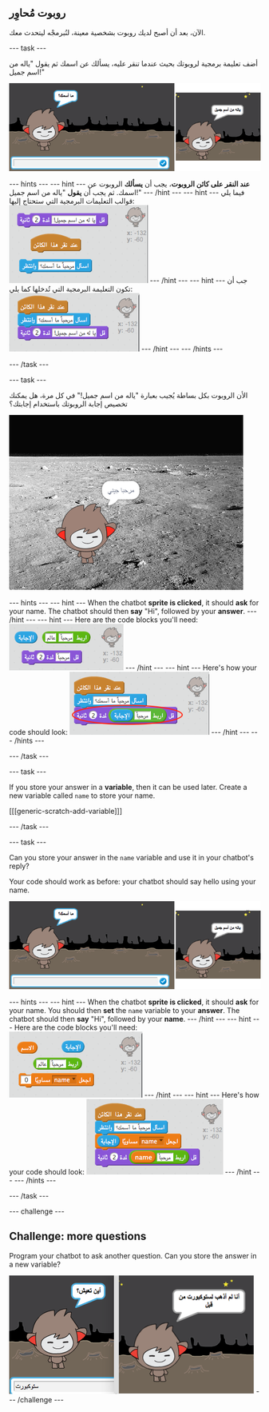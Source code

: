 ## روبوت مُحاوِر

الآن، بعد أن أصبح لديك روبوت بشخصية معينة، لنُبرمجْه ليتحدث معك.

\--- task \---

أضف تعليمة برمجية لروبوتك بحيث عندما تنقر عليه، يسألك عن اسمك ثم يقول "ياله من اسم جميل!"

![Testing a ChatBot response](images/chatbot-ask-test.png)

\--- hints \--- \--- hint \--- **عند النقر على كائن الروبوت**، يجب أن **يسألك** الروبوت عن اسمك. ثم يجب أن **يقول** "ياله من اسم جميل!" \--- /hint \--- \--- hint \--- فيما يلي قوالب التعليمات البرمجية التي ستحتاج إليها: ![Blocks for a ChatBot reply](images/chatbot-ask-blocks.png) \--- /hint \--- \--- hint \--- جب أن تكون التعليمة البرمجية التي تُدخلها كما يلي: ![Code for a ChatBot reply](images/chatbot-ask-code.png) \--- /hint \--- \--- /hints \---

\--- /task \---

\--- task \---

الأن الروبوت بكل بساطة يُجيب بعبارة "ياله من اسم جميل!" في كل مرة، هل يمكنك تخصيص إجابة الروبوتك باستخدام إجابتك؟

![Testing a personalised reply](images/chatbot-answer-test.png)

\--- hints \--- \--- hint \--- When the chatbot **sprite is clicked**, it should **ask** for your name. The chatbot should then **say** "Hi", followed by your **answer**. \--- /hint \--- \--- hint \--- Here are the code blocks you'll need: ![Blocks for a personalised reply](images/chatbot-answer-blocks.png) \--- /hint \--- \--- hint \--- Here's how your code should look: ![Code for a personalised reply](images/chatbot-answer-code.png) \--- /hint \--- \--- /hints \---

\--- /task \---

\--- task \---

If you store your answer in a **variable**, then it can be used later. Create a new variable called `name` to store your name.

[[[generic-scratch-add-variable]]]

\--- /task \---

\--- task \---

Can you store your answer in the `name` variable and use it in your chatbot's reply?

Your code should work as before: your chatbot should say hello using your name.

![Testing a 'name' variable](images/chatbot-ask-test.png)

\--- hints \--- \--- hint \--- When the chatbot **sprite is clicked**, it should **ask** for your name. You should then **set** the `name` variable to your **answer**. The chatbot should then **say** "Hi", followed by your **name**. \--- /hint \--- \--- hint \--- Here are the code blocks you'll need: ![Blocks for a 'name' variable](images/chatbot-variable-blocks.png) \--- /hint \--- \--- hint \--- Here's how your code should look: ![Code for a 'name' variable](images/chatbot-variable-code.png) \--- /hint \--- \--- /hints \---

\--- /task \---

\--- challenge \---

## Challenge: more questions

Program your chatbot to ask another question. Can you store the answer in a new variable?

![More questions](images/chatbot-question.png) \--- /challenge \---